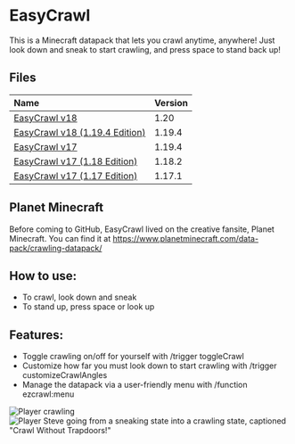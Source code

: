 # EasyCrawl
This is a Minecraft datapack that lets you crawl anytime, anywhere! Just look down and sneak to start crawling, and press space to stand back up!

## Files

Name                                          |Version
:---------------------------------------------|:------
[EasyCrawl v18                 ](example.com) |1.20
[EasyCrawl v18 (1.19.4 Edition)](example.com) |1.19.4
[EasyCrawl v17                 ](example.com) |1.19.4
[EasyCrawl v17 (1.18 Edition)  ](example.com) |1.18.2
[EasyCrawl v17 (1.17 Edition)  ](example.com) |1.17.1

## Planet Minecraft
Before coming to GitHub, EasyCrawl lived on the creative fansite, Planet Minecraft. You can find it at https://www.planetminecraft.com/data-pack/crawling-datapack/

## How to use:
- To crawl, look down and sneak
- To stand up, press space or look up

## Features:
- Toggle crawling on/off for yourself with /trigger toggleCrawl
- Customize how far you must look down to start crawling with /trigger customizeCrawlAngles
- Manage the datapack via a user-friendly menu with /function ezcrawl:menu

![Player crawling](https://static.planetminecraft.com/files/resource_media/screenshot/14710513.png)
![Player Steve going from a sneaking state into a crawling state, captioned "Crawl Without Trapdoors!"](https://static.planetminecraft.com/files/resource_media/screenshot/15899600-easycrawl-thumbnail.png)
